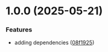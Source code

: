 # 1.0.0 (2025-05-21)


### Features

* adding dependencies ([08f1925](https://github.com/MitVo/gha-semantic-release/commit/08f19258f214407a9276a4466fcfa5965c24afd4))
